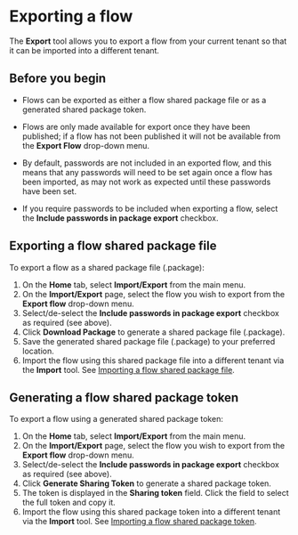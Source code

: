 # Exporting a flow

<head>
  <meta name="guidename" content="Flow"/>
  <meta name="context" content="GUID-68fc8c07-7e2a-4011-98f5-d3d40c295277"/>
</head>


The **Export** tool allows you to export a flow from your current tenant so that it can be imported into a different tenant.

## Before you begin

-   Flows can be exported as either a flow shared package file or as a generated shared package token.

-   Flows are only made available for export once they have been published; if a flow has not been published it will not be available from the **Export Flow** drop-down menu.

-   By default, passwords are not included in an exported flow, and this means that any passwords will need to be set again once a flow has been imported, as may not work as expected until these passwords have been set.

-   If you require passwords to be included when exporting a flow, select the **Include passwords in package export** checkbox.


## Exporting a flow shared package file

To export a flow as a shared package file \(.package\):

1.  On the **Home** tab, select **Import/Export** from the main menu.
2.  On the **Import/Export** page, select the flow you wish to export from the **Export flow** drop-down menu.
3.  Select/de-select the **Include passwords in package export** checkbox as required \(see above\).
4.  Click **Download Package** to generate a shared package file \(.package\).
5.  Save the generated shared package file \(.package\) to your preferred location.
6.  Import the flow using this shared package file into a different tenant via the **Import** tool. See [Importing a flow shared package file](c-flo-Import_a_Flow_d6a6d656-0e4b-4e59-b830-cbec14557491.md#section_uyc_wqs_y3b).

## Generating a flow shared package token

To export a flow using a generated shared package token:

1.  On the **Home** tab, select **Import/Export** from the main menu.
2.  On the **Import/Export** page, select the flow you wish to export from the **Export flow** drop-down menu.
3.  Select/de-select the **Include passwords in package export** checkbox as required \(see above\).
4.  Click **Generate Sharing Token** to generate a shared package token.
5.  The token is displayed in the **Sharing token** field. Click the field to select the full token and copy it.
6.  Import the flow using this shared package token into a different tenant via the **Import** tool. See [Importing a flow shared package token](c-flo-Import_a_Flow_d6a6d656-0e4b-4e59-b830-cbec14557491.md#section_wxj_xqs_y3b).